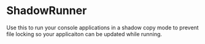 # ShadowRunner
Use this to run your console applications in a shadow copy mode to prevent file locking so your applicaiton can be updated while running.
 
